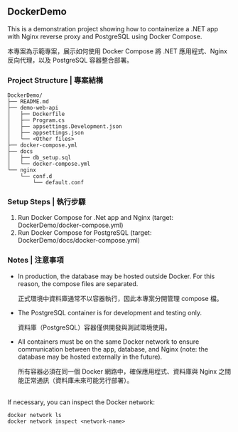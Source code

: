 ## DockerDemo

This is a demonstration project showing how to containerize a .NET app with Nginx reverse proxy and PostgreSQL using Docker Compose.

本專案為示範專案，展示如何使用 Docker Compose 將 .NET 應用程式、Nginx 反向代理，以及 PostgreSQL 容器整合部署。

### Project Structure | 專案結構

```
DockerDemo/
├── README.md
├── demo-web-api 
│   ├── Dockerfile
│   ├── Program.cs
│   ├── appsettings.Development.json
│   ├── appsettings.json
│   └── <Other files>
├── docker-compose.yml
├── docs
│   ├── db_setup.sql
│   └── docker-compose.yml
└── nginx
    └── conf.d
        └── default.conf
```
### Setup Steps | 執行步驟

1. Run Docker Compose for .Net app and Nginx (target: DockerDemo/docker-compose.yml)
2. Run Docker Compose for PostgreSQL (target: DockerDemo/docs/docker-compose.yml)

### Notes | 注意事項
	
- In production, the database may be hosted outside Docker. For this reason, the compose files are separated.

    正式環境中資料庫通常不以容器執行，因此本專案分開管理 compose 檔。

- The PostgreSQL container is for development and testing only.

    資料庫（PostgreSQL）容器僅供開發與測試環境使用。

- All containers must be on the same Docker network to ensure communication between the app, database, and Nginx (note: the database may be hosted externally in the future).

    所有容器必須在同一個 Docker 網路中，確保應用程式、資料庫與 Nginx 之間能正常通訊（資料庫未來可能另行部署）。

<br>If necessary, you can inspect the Docker network:
```
docker network ls
docker network inspect <network-name>
```
